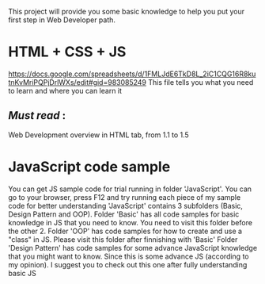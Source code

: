 This project will provide you some basic knowledge to help you put your first step in Web Developer path.

# HTML + CSS + JS
https://docs.google.com/spreadsheets/d/1FMLJdE6TkD8L_2iC1CQG16R8kutnKvMriPQPjDrlWXs/edit#gid=983085249
This file tells you what you need to learn and where you can learn it

## _Must read_ : 
Web Development overview in HTML tab, from 1.1 to 1.5

# JavaScript code sample
You can get JS sample code for trial running in folder 'JavaScript'. You can go to your browser, press F12 and try running each piece of my sample code for better
understanding 'JavaScript' contains 3 subfolders (Basic, Design Pattern and OOP).
Folder 'Basic' has all code samples for basic knowledge in JS that you need to know. You need to visit this folder before the other 2.
Folder 'OOP' has code samples for how to create and use a "class" in JS. Please visit this folder after finnishing with 'Basic'
Folder 'Design Pattern' has code samples for some advance JavaScript knowledge that you might want to know. Since this is some advance JS (according to my opinion).
I suggest you to check out this one after fully understanding basic JS
